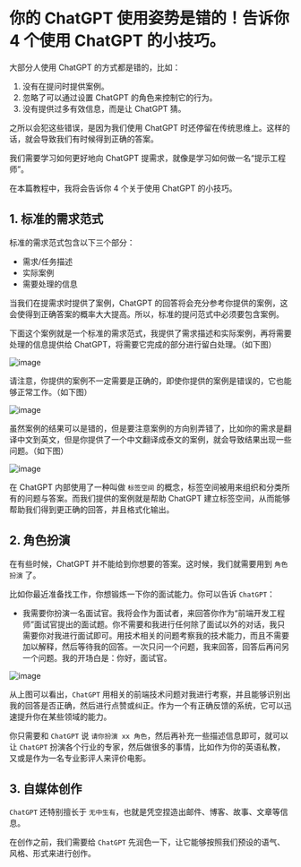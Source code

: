 # 你的 ChatGPT 使用姿势是错的！告诉你 4 个使用 ChatGPT 的小技巧。

大部分人使用 ChatGPT 的方式都是错的，比如：

1. 没有在提问时提供案例。
2. 忽略了可以通过设置 ChatGPT 的角色来控制它的行为。
3. 没有提供过多有效信息，而是让 ChatGPT 猜。

之所以会犯这些错误，是因为我们使用 ChatGPT 时还停留在传统思维上。这样的话，就会导致我们有时候得到正确的答案。

我们需要学习如何更好地向 ChatGPT 提需求，就像是学习如何做一名“提示工程师”。

在本篇教程中，我将会告诉你 4 个关于使用 ChatGPT 的小技巧。

## 1. 标准的需求范式

标准的需求范式包含以下三个部分：

  - 需求/任务描述
  - 实际案例
  - 需要处理的信息

当我们在提需求时提供了案例，ChatGPT 的回答将会充分参考你提供的案例，这会使得到正确答案的概率大大提高。所以，标准的提问范式中必须要包含案例。

下面这个案例就是一个标准的需求范式，我提供了需求描述和实际案例，再将需要处理的信息提供给 ChatGPT，将需要它完成的部分进行留白处理。（如下图）

![image](http://shadows-mall.oss-cn-shenzhen.aliyuncs.com/images/assets/common4/Xnip2023-06-04_15-00-00.jpg)

请注意，你提供的案例不一定需要是正确的，即使你提供的案例是错误的，它也能够正常工作。（如下图）

![image](http://shadows-mall.oss-cn-shenzhen.aliyuncs.com/images/assets/common4/Xnip2023-06-04_15-10-33.jpg)

虽然案例的结果可以是错的，但是要注意案例的方向别弄错了，比如你的需求是翻译中文到英文，但是你提供了一个中文翻译成泰文的案例，就会导致结果出现一些问题。（如下图）

![image](http://shadows-mall.oss-cn-shenzhen.aliyuncs.com/images/assets/common4/Xnip2023-06-04_15-18-21.jpg)

在 ChatGPT 内部使用了一种叫做 `标签空间` 的概念，标签空间被用来组织和分类所有的问题与答案。而我们提供的案例就是帮助 ChatGPT 建立标签空间，从而能够帮助我们得到更正确的回答，并且格式化输出。

## 2. 角色扮演

在有些时候，ChatGPT 并不能给到你想要的答案。这时候，我们就需要用到 `角色扮演` 了。

比如你最近准备找工作，你想锻炼一下你的面试能力。你可以告诉 `ChatGPT`：

- 我需要你扮演一名面试官。我将会作为面试者，来回答你作为“前端开发工程师”面试官提出的面试题。你不需要和我进行任何除了面试以外的对话，我只需要你对我进行面试即可。用技术相关的问题考察我的技术能力，而且不需要加以解释，然后等待我的回答。一次只问一个问题，我来回答，回答后再问另一个问题。我的开场白是：你好，面试官。

![image](http://shadows-mall.oss-cn-shenzhen.aliyuncs.com/images/assets/common4/Xnip2023-06-04_15-38-18.jpg)

从上图可以看出，`ChatGPT` 用相关的前端技术问题对我进行考察，并且能够识别出我的回答是否正确，然后进行点赞或纠正。作为一个有正确反馈的系统，它可以迅速提升你在某些领域的能力。

你只需要和 `ChatGPT` 说 `请你扮演 xx 角色`，然后再补充一些描述信息即可，就可以让 `ChatGPT` 扮演各个行业的专家，然后做很多的事情，比如作为你的英语私教，又或是作为一名专业影评人来评价电影。

## 3. 自媒体创作

`ChatGPT` 还特别擅长于 `无中生有`，也就是凭空捏造出邮件、博客、故事、文章等信息。

在创作之前，我们需要给 `ChatGPT` 先润色一下，让它能够按照我们预设的语气、风格、形式来进行创作。




